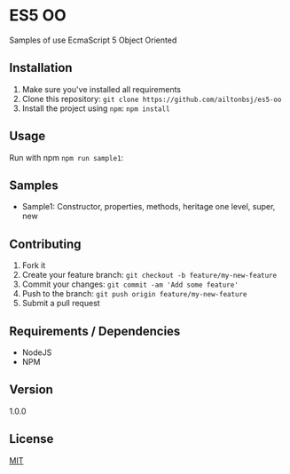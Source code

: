 # ES5 OO

Samples of use EcmaScript 5 Object Oriented

## Installation

1. Make sure you've installed all requirements
2. Clone this repository:
  `git clone https://github.com/ailtonbsj/es5-oo`
3. Install the project using `npm`:
  `npm install`

## Usage

Run with npm `npm run sample1`:

## Samples

* Sample1: Constructor, properties, methods, heritage one level, super, new

## Contributing

1. Fork it
2. Create your feature branch: `git checkout -b feature/my-new-feature`
3. Commit your changes: `git commit -am 'Add some feature'`
4. Push to the branch: `git push origin feature/my-new-feature`
5. Submit a pull request

## Requirements / Dependencies

* NodeJS
* NPM

## Version

1.0.0

## License

[MIT](LICENSE)